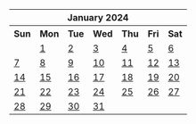 <table align="center" border="0" cellpadding="0" cellspacing="0" class="month">
 <tr>
  <th class="month" colspan="7">
   January 2024
  </th>
 </tr>
 <tr>
  <th class="sun">
   Sun
  </th>
  <th class="mon">
   Mon
  </th>
  <th class="tue">
   Tue
  </th>
  <th class="wed">
   Wed
  </th>
  <th class="thu">
   Thu
  </th>
  <th class="fri">
   Fri
  </th>
  <th class="sat">
   Sat
  </th>
 </tr>
 <tr>
  <td class="noday">
  </td>
  <td class="mon">
   <a href="20240101.py">
    1
   </a>
  </td>
  <td class="tue">
   <a href="20240102.py">
    2
   </a>
  </td>
  <td class="wed">
   <a href="20240103.py">
    3
   </a>
  </td>
  <td class="thu">
   <a href="20240104.py">
    4
   </a>
  </td>
  <td class="fri">
   <a href="20240105.py">
    5
   </a>
  </td>
  <td class="sat">
   <a href="20240106.py">
    6
   </a>
  </td>
 </tr>
 <tr>
  <td class="sun">
   <a href="20240107.py">
    7
   </a>
  </td>
  <td class="mon">
   <a href="20240108.py">
    8
   </a>
  </td>
  <td class="tue">
   <a href="20240109.py">
    9
   </a>
  </td>
  <td class="wed">
   <a href="20240110.py">
    10
   </a>
  </td>
  <td class="thu">
   <a href="20240111.py">
    11
   </a>
  </td>
  <td class="fri">
   <a href="20240112.py">
    12
   </a>
  </td>
  <td class="sat">
   <a href="20240113.py">
    13
   </a>
  </td>
 </tr>
 <tr>
  <td class="sun">
   <a href="20240114.py">
    14
   </a>
  </td>
  <td class="mon">
   <a href="20240115.py">
    15
   </a>
  </td>
  <td class="tue">
   <a href="20240116.py">
    16
   </a>
  </td>
  <td class="wed">
   <a href="20240117.py">
    17
   </a>
  </td>
  <td class="thu">
   <a href="20240118.py">
    18
   </a>
  </td>
  <td class="fri">
   <a href="20240119.py">
    19
   </a>
  </td>
  <td class="sat">
   <a href="20240120.py">
    20
   </a>
  </td>
 </tr>
 <tr>
  <td class="sun">
   <a href="20240121.py">
    21
   </a>
  </td>
  <td class="mon">
   <a href="20240122.py">
    22
   </a>
  </td>
  <td class="tue">
   <a href="20240123.py">
    23
   </a>
  </td>
  <td class="wed">
   <a href="20240124.py">
    24
   </a>
  </td>
  <td class="thu">
   <a href="20240125.py">
    25
   </a>
  </td>
  <td class="fri">
   <a href="20240126.py">
    26
   </a>
  </td>
  <td class="sat">
   <a href="20240127.py">
    27
   </a>
  </td>
 </tr>
 <tr>
  <td class="sun">
   <a href="20240128.py">
    28
   </a>
  </td>
  <td class="mon">
   <a href="20240129.py">
    29
   </a>
  </td>
  <td class="tue">
   <a href="20240130.py">
    30
   </a>
  </td>
  <td class="wed">
   <a href="20240131.py">
    31
   </a>
  </td>
  <td class="noday">
  </td>
  <td class="noday">
  </td>
  <td class="noday">
  </td>
 </tr>
</table>
